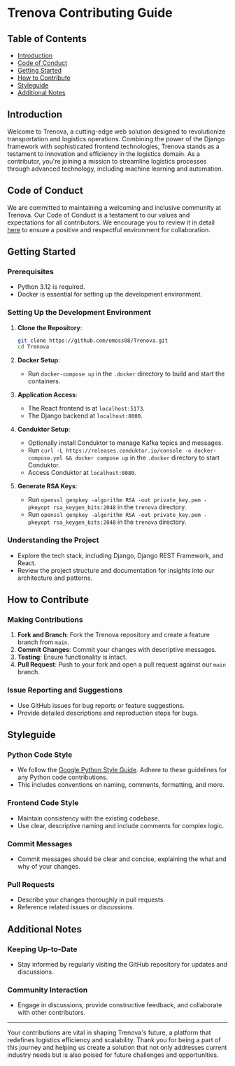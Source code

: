 # Trenova Contributing Guide

## Table of Contents

- [Introduction](#introduction)
- [Code of Conduct](#code-of-conduct)
- [Getting Started](#getting-started)
- [How to Contribute](#how-to-contribute)
- [Styleguide](#styleguide)
- [Additional Notes](#additional-notes)

## Introduction

Welcome to Trenova, a cutting-edge web solution designed to revolutionize transportation and logistics operations. Combining the power of the Django framework with sophisticated frontend technologies, Trenova stands as a testament to innovation and efficiency in the logistics domain. As a contributor, you're joining a mission to streamline logistics processes through advanced technology, including machine learning and automation.

## Code of Conduct

We are committed to maintaining a welcoming and inclusive community at Trenova. Our Code of Conduct is a testament to our values and expectations for all contributors. We encourage you to review it in detail [here](https://github.com/emoss08/Trenova/blob/main/CODE_OF_CONDUCT.md) to ensure a positive and respectful environment for collaboration.

## Getting Started

### Prerequisites

- Python 3.12 is required.
- Docker is essential for setting up the development environment.

### Setting Up the Development Environment

1. **Clone the Repository**:

   ```bash
   git clone https://github.com/emoss08/Trenova.git
   cd Trenova
   ```

2. **Docker Setup**:
   - Run `docker-compose up` in the `.docker` directory to build and start the containers.

3. **Application Access**:
   - The React frontend is at `localhost:5173`.
   - The Django backend at `localhost:8000`.

4. **Conduktor Setup**:
   - Optionally install Conduktor to manage Kafka topics and messages.
   - Run `curl -L https://releases.conduktor.io/console -o docker-compose.yml && docker compose up` in the `.docker` directory to start Conduktor.
   - Access Conduktor at `localhost:8080`.

5. **Generate RSA Keys**:
   - Run `openssl genpkey -algorithm RSA -out private_key.pem -pkeyopt rsa_keygen_bits:2048` in the `trenova` directory.
   - Run `openssl genpkey -algorithm RSA -out private_key.pem -pkeyopt rsa_keygen_bits:2048` in the `trenova` directory.

### Understanding the Project

- Explore the tech stack, including Django, Django REST Framework, and React.
- Review the project structure and documentation for insights into our architecture and patterns.

## How to Contribute

### Making Contributions

1. **Fork and Branch**: Fork the Trenova repository and create a feature branch from `main`.
2. **Commit Changes**: Commit your changes with descriptive messages.
3. **Testing**: Ensure functionality is intact.
4. **Pull Request**: Push to your fork and open a pull request against our `main` branch.

### Issue Reporting and Suggestions

- Use GitHub issues for bug reports or feature suggestions.
- Provide detailed descriptions and reproduction steps for bugs.

## Styleguide

### Python Code Style

- We follow the [Google Python Style Guide](https://google.github.io/styleguide/pyguide.html). Adhere to these guidelines for any Python code contributions.
- This includes conventions on naming, comments, formatting, and more.

### Frontend Code Style

- Maintain consistency with the existing codebase.
- Use clear, descriptive naming and include comments for complex logic.

### Commit Messages

- Commit messages should be clear and concise, explaining the what and why of your changes.

### Pull Requests

- Describe your changes thoroughly in pull requests.
- Reference related issues or discussions.

## Additional Notes

### Keeping Up-to-Date

- Stay informed by regularly visiting the GitHub repository for updates and discussions.

### Community Interaction

- Engage in discussions, provide constructive feedback, and collaborate with other contributors.

---

Your contributions are vital in shaping Trenova's future, a platform that redefines logistics efficiency and scalability. Thank you for being a part of this journey and helping us create a solution that not only addresses current industry needs but is also poised for future challenges and opportunities.
